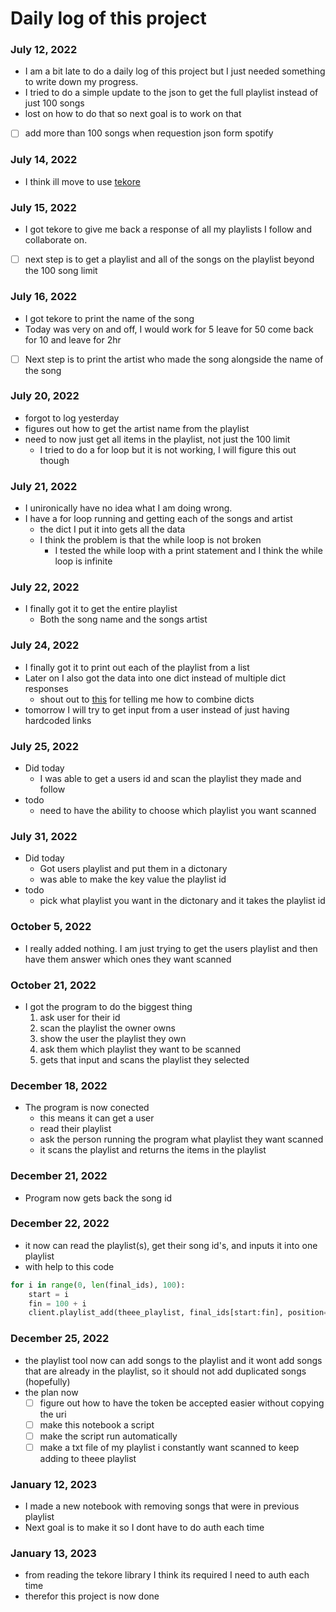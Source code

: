 # Daily log of this project

### July 12, 2022
- I am a bit late to do a daily log of this project but I just needed something to write down my progress.
- I tried to do a simple update to the json to get the full playlist instead of just 100 songs
- lost on how to do that so next goal is to work on that
- [ ] add more than 100 songs when requestion json form spotify 

### July 14, 2022
- I think ill move to use [tekore](https://tekore.readthedocs.io/en/stable/examples/scripts/play_saved_album.html)

### July 15, 2022
- I got tekore to give me back a response of all my playlists I follow and collaborate on.
- [ ] next step is to get a playlist and all of the songs on the playlist beyond the 100 song limit

### July 16, 2022
- I got tekore to print the name of the song
- Today was very on and off, I would work for 5 leave for 50 come back for 10 and leave for 2hr
- [ ] Next step is to print the artist who made the song alongside the name of the song

### July 20, 2022
- forgot to log yesterday 
- figures out how to get the artist name from the playlist
- need to now just get all items in the playlist, not just the 100 limit
  - I tried to do a for loop but it is not working, I will figure this out though

### July 21, 2022
- I unironically have no idea what I am doing wrong. 
- I have a for loop running and getting each of the songs and artist
  - the dict I put it into gets all the data
  - I think the problem is that the while loop is not broken
    - I tested the while loop with a print statement and I think the while loop is infinite

### July 22, 2022
- I finally got it to get the entire playlist
  - Both the song name and the songs artist


### July 24, 2022
- I finally got it to print out each of the playlist from a list
- Later on I also got the data into one dict instead of multiple dict responses
  - shout out to [this](https://towardsdatascience.com/merge-dictionaries-in-python-d4e9ce137374) for telling me how to combine dicts
- tomorrow I will try to get input from a user instead of just having hardcoded links

### July 25, 2022
- Did today
  - I was able to get a users id and scan the playlist they made and follow
- todo
  - need to have the ability to choose which playlist you want scanned 


### July 31, 2022
- Did today
  - Got users playlist and put them in a dictonary
  - was able to make the key value the playlist id
- todo
  - pick what playlist you want in the dictonary and it takes the playlist id

### October 5, 2022
- I really added nothing. I am just trying to get the users playlist and then have them answer which ones they want scanned


### October 21, 2022
- I got the program to do the biggest thing
  1. ask user for their id
  2. scan the playlist the owner owns
  3. show the user the playlist they own
  4. ask them which playlist they want to be scanned
  5. gets that input and scans the playlist they selected

### December 18, 2022
- The program is now conected
  - this means it can get a user
  - read their playlist
  - ask the person running the program what playlist they want scanned
  - it scans the playlist and returns the items in the playlist


### December 21, 2022
- Program now gets back the song id


### December 22, 2022
- it now can read the playlist(s), get their song id's, and inputs it into one playlist
- with help to this code 
```python
for i in range(0, len(final_ids), 100):
    start = i
    fin = 100 + i
    client.playlist_add(theee_playlist, final_ids[start:fin], position=0)

```


### December 25, 2022
- the playlist tool now can add songs to the playlist and it wont add songs that are already in the playlist, so it should not add duplicated songs (hopefully)
- the plan now 
  - [ ] figure out how to have the token be accepted easier without copying the uri
  - [ ] make this notebook a script
  - [ ] make the script run automatically
  - [ ] make a txt file of my playlist i constantly want scanned to keep adding to theee playlist

### January 12, 2023
- I made a new notebook with removing songs that were in previous playlist
- Next goal is to make it so I dont have to do auth each time

### January 13, 2023
- from reading the tekore library I think its required I need to auth each time
- therefor this project is now done








